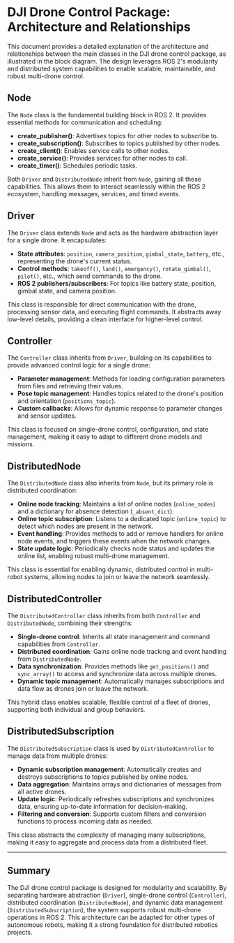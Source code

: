 # DJI Drone Control Package: Architecture and Relationships

This document provides a detailed explanation of the architecture and relationships between the main classes in the DJI drone control package, as illustrated in the block diagram. The design leverages ROS 2's modularity and distributed system capabilities to enable scalable, maintainable, and robust multi-drone control.

## Node

The `Node` class is the fundamental building block in ROS 2. It provides essential methods for communication and scheduling:
- **create_publisher()**: Advertises topics for other nodes to subscribe to.
- **create_subscription()**: Subscribes to topics published by other nodes.
- **create_client()**: Enables service calls to other nodes.
- **create_service()**: Provides services for other nodes to call.
- **create_timer()**: Schedules periodic tasks.

Both `Driver` and `DistributedNode` inherit from `Node`, gaining all these capabilities. This allows them to interact seamlessly within the ROS 2 ecosystem, handling messages, services, and timed events.

## Driver

The `Driver` class extends `Node` and acts as the hardware abstraction layer for a single drone. It encapsulates:
- **State attributes**: `position`, `camera_position`, `gimbal_state`, `battery`, etc., representing the drone's current status.
- **Control methods**: `takeoff()`, `land()`, `emergency()`, `rotate_gimbal()`, `pilot()`, etc., which send commands to the drone.
- **ROS 2 publishers/subscribers**: For topics like battery state, position, gimbal state, and camera position.

This class is responsible for direct communication with the drone, processing sensor data, and executing flight commands. It abstracts away low-level details, providing a clean interface for higher-level control.

## Controller

The `Controller` class inherits from `Driver`, building on its capabilities to provide advanced control logic for a single drone:
- **Parameter management**: Methods for loading configuration parameters from files and retrieving their values.
- **Pose topic management**: Handles topics related to the drone's position and orientation (`positions_topic`).
- **Custom callbacks**: Allows for dynamic response to parameter changes and sensor updates.

This class is focused on single-drone control, configuration, and state management, making it easy to adapt to different drone models and missions.

## DistributedNode

The `DistributedNode` class also inherits from `Node`, but its primary role is distributed coordination:
- **Online node tracking**: Maintains a list of online nodes (`online_nodes`) and a dictionary for absence detection (`_absent_dict`).
- **Online topic subscription**: Listens to a dedicated topic (`online_topic`) to detect which nodes are present in the network.
- **Event handling**: Provides methods to add or remove handlers for online node events, and triggers these events when the network changes.
- **State update logic**: Periodically checks node status and updates the online list, enabling robust multi-drone management.

This class is essential for enabling dynamic, distributed control in multi-robot systems, allowing nodes to join or leave the network seamlessly.

## DistributedController

The `DistributedController` class inherits from both `Controller` and `DistributedNode`, combining their strengths:
- **Single-drone control**: Inherits all state management and command capabilities from `Controller`.
- **Distributed coordination**: Gains online node tracking and event handling from `DistributedNode`.
- **Data synchronization**: Provides methods like `get_positions()` and `sync_array()` to access and synchronize data across multiple drones.
- **Dynamic topic management**: Automatically manages subscriptions and data flow as drones join or leave the network.

This hybrid class enables scalable, flexible control of a fleet of drones, supporting both individual and group behaviors.

## DistributedSubscription

The `DistributedSubscription` class is used by `DistributedController` to manage data from multiple drones:
- **Dynamic subscription management**: Automatically creates and destroys subscriptions to topics published by online nodes.
- **Data aggregation**: Maintains arrays and dictionaries of messages from all active drones.
- **Update logic**: Periodically refreshes subscriptions and synchronizes data, ensuring up-to-date information for decision-making.
- **Filtering and conversion**: Supports custom filters and conversion functions to process incoming data as needed.

This class abstracts the complexity of managing many subscriptions, making it easy to aggregate and process data from a distributed fleet.

---

## Summary

The DJI drone control package is designed for modularity and scalability. By separating hardware abstraction (`Driver`), single-drone control (`Controller`), distributed coordination (`DistributedNode`), and dynamic data management (`DistributedSubscription`), the system supports robust multi-drone operations in ROS 2. This architecture can be adapted for other types of autonomous robots, making it a strong foundation for distributed robotics projects.
